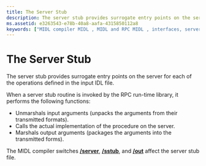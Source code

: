 ```yaml
---
title: The Server Stub
description: The server stub provides surrogate entry points on the server for each of the operations defined in the input IDL file.
ms.assetid: e3263543-e78b-40a8-aafa-4315850112a8
keywords: ["MIDL compiler MIDL , MIDL and RPC MIDL , interfaces, server stub"]
---
```


# The Server Stub

The server stub provides surrogate entry points on the server for each of the operations defined in the input IDL file.

When a server stub routine is invoked by the RPC run-time library, it performs the following functions:

-   Unmarshals input arguments (unpacks the arguments from their transmitted formats).
-   Calls the actual implementation of the procedure on the server.
-   Marshals output arguments (packages the arguments into the transmitted forms).

The MIDL compiler switches [**/server**](-server.md), [**/sstub**](-sstub.md), and [**/out**](-out.md) affect the server stub file.

 

 




